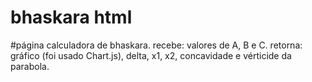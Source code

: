 # bhaskara html
#página calculadora de bhaskara.
recebe: valores de A, B e C.
retorna: gráfico (foi usado Chart.js), delta, x1, x2, concavidade e vérticide da parabola.
